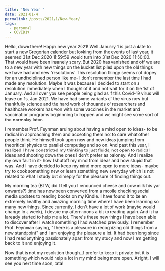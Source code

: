 ```yaml
---
title: 'New Year '
date: 2021-01-4
permalink: /posts/2021/1/New-Year/
tags:
  - personal
  - COVID19
---
```


Hello, down there! Happy new year 2021!
Well January 1 is just a date to start a new Gregorian calender but looking from the events of last year, it seemed 31st Dec 2020 11:59:59 would turn into 31st Dec 2020 11:60:00. That would have been insanely scary. But 2020 has vanished and off we are to a new year with new things on the bucket list piled upon the old things we have had and new 'resolutions'
This resolution thingy seems not dopey for an undisciplined person like me- I don't remember the last time I had made any resolution. Maybe it was because I decided to start on a resolution immediately when I thought of it and not wait for it on the 1st of January. And all over you see people being glad as if this Covid-19 virus will leave on 1st Jan 2021. We have had some variants of the virus now but thankfully science and the hard work of thouands of researchers and healthcare workers has won with some vaccines in the market and vaccination programs beginnning to happen and we might see some sort of the normalcy later.

I remember Prof. Feynman aruing about having a mind open to ideas- to be radical in approaching them and accepting them not to care what other people think. He himself took upon new and new ideas jumping from theoritical physics to parallel computing and so on. And past this year, I realized I have constricted my thinking to just fluids, not open to radical ideas and shooting down the ones I don't prefer as baloney. And I realize my own fault in it- how I shutoff my mind from ideas and how stupid that was. And I have decided to keep my mind more open to more ideas- maybe try to cook something new or learn something new everyday which is not related to what I study but simeply for the pleasure of finding things out. 

My morning tea (BTW, did I tell you I renounced cheese and cow milk his yar onwards?) time has now been converted from a mobile checking social media updates to reading books on my Kindle. I have found it to be an extremely healthy and amazing morning time where I have been learning so many new things. Since currently, I don't have a lot of work (maybe would change in a week), I devote my afternnoons a bit to reading again. And it ha laready started to help me a lot. There's these new things I have been able to discover after I watch something I had watched previously. I remember Prof. Feynman saying, "There is a pleasure in recognizing old things from a new standpoint" and I am enjoying the pleasure a lot. It had been long since I had read anything passionately apart from my study and now I am getting back to it and enjoying it.

Now that is not my resolution though...I prefer to keep it private but it is something which would help a lot in my mind being more open. Alright, I will see you next time soon, tata!
